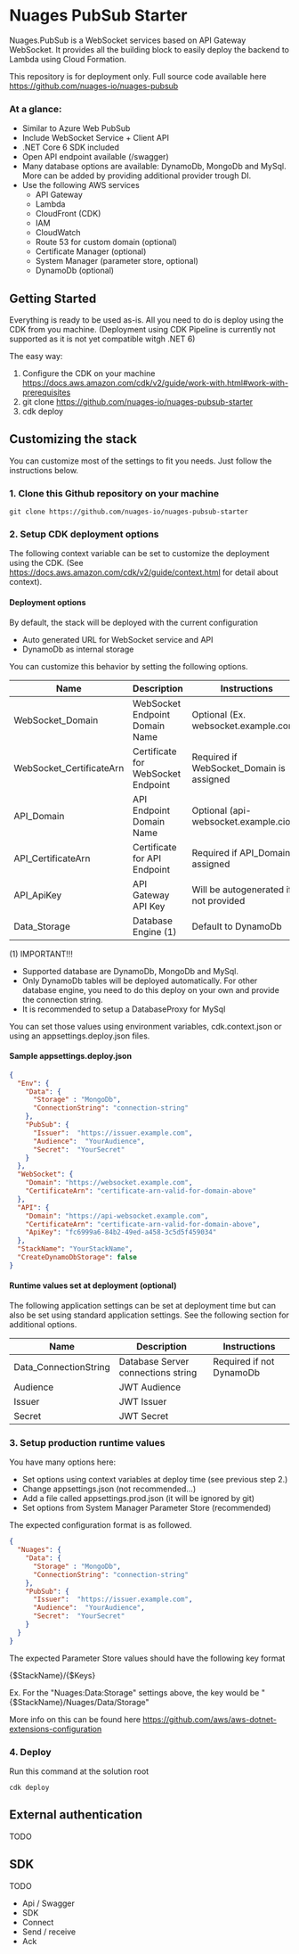 # Nuages PubSub Starter

Nuages.PubSub is a WebSocket services based on API Gateway WebSocket. It provides all the building block to easily deploy the backend to Lambda using Cloud Formation.

This repository is for deployment only. Full source code available here https://github.com/nuages-io/nuages-pubsub

### At a glance:

- Similar to Azure Web PubSub
- Include WebSocket Service + Client API
- .NET Core 6 SDK included
- Open API endpoint available (/swagger)
- Many database options are available: DynamoDb, MongoDb and MySql. More can be added by providing additional provider trough DI.
- Use the following AWS services
  - API Gateway
  - Lambda
  - CloudFront (CDK)
  - IAM
  - CloudWatch
  - Route 53 for custom domain (optional)
  - Certificate Manager (optional)
  - System Manager (parameter store, optional)
  - DynamoDb (optional)

## Getting Started

Everything is ready to be used as-is. All you need to do is deploy using the CDK from you machine. (Deployment using CDK Pipeline is currently not supported as it is not yet compatible witgh .NET 6)

The easy way:

1. Configure the CDK on your machine https://docs.aws.amazon.com/cdk/v2/guide/work-with.html#work-with-prerequisites
2. git clone https://github.com/nuages-io/nuages-pubsub-starter
3. cdk deploy 


## Customizing the stack

You can customize most of the settings to fit you needs. Just follow the instructions below.


### 1. Clone this Github repository on your machine

```
git clone https://github.com/nuages-io/nuages-pubsub-starter
```
### 2. Setup CDK deployment options

The following context variable can be set to customize the deployment using the CDK. (See https://docs.aws.amazon.com/cdk/v2/guide/context.html for detail about context).

#### Deployment options

By default, the stack will be deployed with the current configuration

- Auto generated URL for WebSocket service and API
- DynamoDb as internal storage

You can customize this behavior by setting the following options.

| Name                       | Description                           | Instructions                             |
|----------------------------|---------------------------------------|------------------------------------------|
| WebSocket_Domain           | WebSocket Endpoint Domain Name        | Optional (Ex. websocket.example.com)    |
| WebSocket_CertificateArn   | Certificate for WebSocket Endpoint    | Required if WebSocket_Domain is assigned |
| API_Domain                 | API Endpoint Domain Name              | Optional (api-websocket.example.ciom)   |
| API_CertificateArn         | Certificate for API Endpoint          | Required if API_Domain is assigned       |
| API_ApiKey                 | API Gateway API Key                   | Will be autogenerated if not provided    |
| Data_Storage               | Database Engine (1)                   | Default to DynamoDb                      |                          

(1) IMPORTANT!!! 

- Supported database are DynamoDb, MongoDb and MySql.
- Only DynamoDb tables will be deployed automatically. For other database engine, you need to do this deploy on your own and provide the connection string.
- It is recommended to setup a DatabaseProxy for MySql

You can set those values using environment variables, cdk.context.json or using an appsettings.deploy.json files.

#### Sample appsettings.deploy.json

```json
{
  "Env": {
    "Data": {
      "Storage" : "MongoDb",
      "ConnectionString": "connection-string"
    },
    "PubSub": {
      "Issuer":  "https://issuer.example.com",
      "Audience":  "YourAudience",
      "Secret":  "YourSecret"
    }
  },
  "WebSocket": {
    "Domain": "https://websocket.example.com",
    "CertificateArn": "certificate-arn-valid-for-domain-above"
  },
  "API": {
    "Domain": "https://api-websocket.example.com",
    "CertificateArn": "certificate-arn-valid-for-domain-above",
    "ApiKey": "fc6999a6-84b2-49ed-a458-3c5d5f459034"
  },
  "StackName": "YourStackName",
  "CreateDynamoDbStorage": false
}
```
#### Runtime values set at deployment (optional)

The following application settings can be set at deployment time but can also be set using standard application settings. See the following section for additional options.

| Name                  | Description                           | Instructions                             |
|-----------------------|---------------------------------------|------------------------------------------|
| Data_ConnectionString | Database Server connections string    | Required if not DynamoDb                 |
| Audience              | JWT Audience                          |                                          |
| Issuer                | JWT Issuer                            |                                          |
| Secret                | JWT Secret                            |                                          |


### 3. Setup production runtime values

You have many options here:

- Set options using context variables at deploy time (see previous step 2.)
- Change appsettings.json (not recommended...)
- Add a file called appsettings.prod.json (it will be ignored by git)
- Set options from System Manager Parameter Store (recommended)

The expected configuration format is as followed.

```json
{
  "Nuages": {
    "Data": {
      "Storage" : "MongoDb",
      "ConnectionString": "connection-string"
    },
    "PubSub": {
      "Issuer":  "https://issuer.example.com",
      "Audience":  "YourAudience",
      "Secret":  "YourSecret"
    }
  }
}
```

The expected Parameter Store values should have the following key format

{$StackName}/{$Keys}

Ex. For the "Nuages:Data:Storage" settings above, the key would be "{$StackName}/Nuages/Data/Storage"

More info on this can be found here https://github.com/aws/aws-dotnet-extensions-configuration

### 4. Deploy

Run this command at the solution root

```
cdk deploy
```

## External authentication

TODO

## SDK

TODO

- Api / Swagger
- SDK
- Connect
- Send / receive
- Ack
